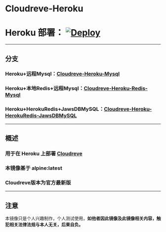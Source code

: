 # Cloudreve-Heroku
# Heroku 部署： [![Deploy](https://www.herokucdn.com/deploy/button.svg)](https://heroku.com/deploy)
---
## 分支
### Heroku+远程Mysql：[Cloudreve-Heroku-Mysql](https://github.com/FuaerCN/Cloudreve-Heroku)
### Heroku+本地Redis+远程Mysql：[Cloudreve-Heroku-Redis-Mysql](https://github.com/FuaerCN/Cloudreve-Heroku/tree/Redis-Mysql)
### Heroku+HerokuRedis+JawsDBMySQL：[Cloudreve-Heroku-HerokuRedis-JawsDBMySQL](https://github.com/FuaerCN/Cloudreve-Heroku/tree/Heroku-Mysql)
---
## 概述
### 用于在 Heroku 上部署 [Cloudreve](https://cloudreve.org/)
### 本镜像基于 alpine:latest
### Cloudreve版本为官方最新版
---
## 注意
本镜像只是个人兴趣制作，个人测试使用，**如他者因此镜像及此镜像相关内容，触犯相关法律法规与本人无关，后果自负。**

